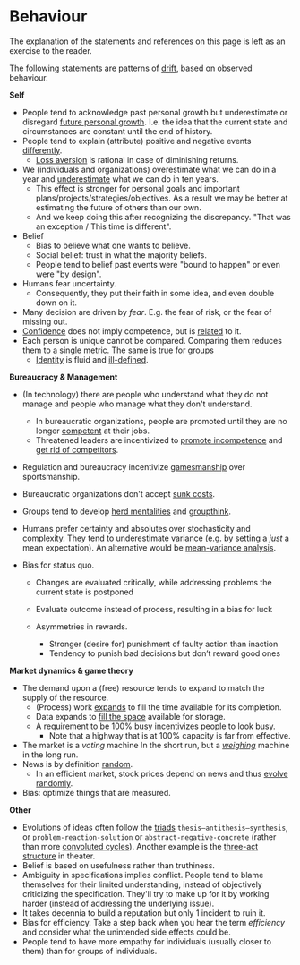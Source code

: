 # Behaviour

The explanation of the statements and references on this page is left as an exercise to the reader.

The following statements are patterns of [drift](https://www.merriam-webster.com/dictionary/drift), based on observed behaviour.

**Self**

* People tend to acknowledge past personal growth but underestimate or disregard [future personal growth](https://en.wikipedia.org/wiki/End-of-history_illusion). I.e. the idea that the current state and circumstances are constant until the end of history.
* People tend to explain (attribute) positive and negative events [differently](https://en.wikipedia.org/wiki/Self-serving_bias).
  * [Loss aversion](https://en.wikipedia.org/wiki/Loss_aversion) is rational in case of diminishing returns.
* We (individuals and organizations) overestimate what we can do in a year and [underestimate](https://en.wikipedia.org/wiki/Roy_Amara) what we can do in ten years.
  * This effect is stronger for personal goals and important plans/projects/strategies/objectives. As a result we may be better at estimating the future of others than our own.
  * And we keep doing this after recognizing the discrepancy. "That was an exception / This time is different".
* Belief
  * Bias to believe what one wants to believe.
  * Social belief: trust in what the majority beliefs.
  * People tend to belief past events were "bound to happen" or even were "by design".
* Humans fear uncertainty.
  * Consequently, they put their faith in some idea, and even double down on it.
* Many decision are driven by *fear*. E.g. the fear of risk, or the fear of missing out.
* [Confidence](https://en.wikipedia.org/wiki/Dunning%E2%80%93Kruger_effect) does not imply competence, but is [related](https://en.wikipedia.org/wiki/Four_stages_of_competence) to it.
* Each person is unique cannot be compared. Comparing them reduces them to a single metric. The same is true for groups
  * [Identity](https://en.wikipedia.org/wiki/Identity_(philosophy)) is fluid and [ill-defined](https://en.wikipedia.org/wiki/Difference_(philosophy)).

**Bureaucracy & Management**

* (In technology) there are people who understand what they do not manage and people who manage what they don't understand.
  * In bureaucratic organizations, people are promoted until they are no longer [competent](https://en.wikipedia.org/wiki/Peter_principle) at their jobs.
  * Threatened leaders are incentivized to [promote incompetence](https://en.wikipedia.org/wiki/Negative_selection_(politics)) and [get rid of competitors](https://en.wikipedia.org/wiki/Tall_poppy_syndrome).
  
* Regulation and bureaucracy incentivize [gamesmanship](https://en.wikipedia.org/wiki/Gamesmanship) over sportsmanship.

* Bureaucratic organizations don't accept [sunk costs](https://en.wikipedia.org/wiki/Sunk_cost).

* Groups tend to develop [herd mentalities](https://en.wikipedia.org/wiki/Herd_mentality) and [groupthink](https://en.wikipedia.org/wiki/Groupthink).

* Humans prefer certainty and absolutes over stochasticity and complexity. They tend to underestimate variance (e.g. by setting a *just* a mean expectation). An alternative would be [mean-variance analysis](https://en.wikipedia.org/wiki/Modern_portfolio_theory).

* Bias for status quo.

  * Changes are evaluated critically, while addressing problems the current state is postponed

  * Evaluate outcome instead of process, resulting in a bias for luck

  * Asymmetries in rewards.

    * Stronger (desire for) punishment of faulty action than inaction
    * Tendency to punish bad decisions but don’t reward good ones

**Market dynamics & game theory**

* The demand upon a (free) resource tends to expand to match the supply of the resource.
  * (Process) work [expands](https://en.wikipedia.org/wiki/Parkinson's_law) to fill the time available for its completion.
  * Data expands to [fill the space](https://en.wikipedia.org/wiki/Jevons_paradox) available for storage.
  * A requirement to be 100% busy incentivizes people to look busy.
    * Note that a highway that is at 100% capacity is far from effective.
* The market is a *voting* machine In the short run, but a [*weighing*](https://en.wikipedia.org/wiki/Efficient-market_hypothesis) machine in the long run.
* News is by definition [random](https://en.wikipedia.org/wiki/Information_content).
  * In an efficient market, stock prices depend on news and thus [evolve randomly](https://en.wikipedia.org/wiki/Random_walk_hypothesis).
* Bias: optimize things that are measured.

**Other**

* Evolutions of ideas often follow the [triads](https://en.wikipedia.org/wiki/Dialectic#Hegelian_dialectic) `thesis–antithesis–synthesis`, or `problem-reaction-solution` or `abstract-negative-concrete` (rather than more [convoluted cycles](https://en.wikipedia.org/wiki/Hype_cycle)). Another example is the [three-act structure](https://en.wikipedia.org/wiki/Three-act_structure) in theater.
* Belief is based on usefulness rather than truthiness.
* Ambiguity in specifications implies conflict. People tend to blame themselves for their limited understanding, instead of objectively criticizing the specification. They'll try to make up for it by working harder (instead of addressing the underlying issue).
* It takes decennia to build a reputation but only 1 incident to ruin it.
* Bias for efficiency. Take a step back when you hear the term *efficiency* and consider what the unintended side effects could be.
* People tend to have more empathy for individuals (usually closer to them) than for groups of individuals.

